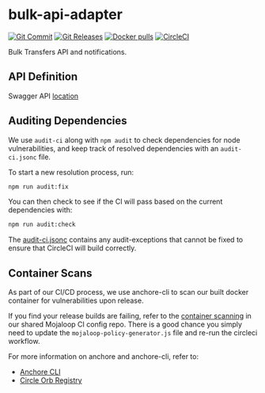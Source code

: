 # bulk-api-adapter
[![Git Commit](https://img.shields.io/github/last-commit/mojaloop/bulk-api-adapter.svg?style=flat)](https://github.com/mojaloop/bulk-api-adapter/commits/main)
[![Git Releases](https://img.shields.io/github/release/mojaloop/bulk-api-adapter.svg?style=flat)](https://github.com/mojaloop/bulk-api-adapter/releases)
[![Docker pulls](https://img.shields.io/docker/pulls/mojaloop/bulk-api-adapter.svg?style=flat)](https://hub.docker.com/r/mojaloop/bulk-api-adapter)
[![CircleCI](https://circleci.com/gh/mojaloop/bulk-api-adapter.svg?style=svg)](https://app.circleci.com/pipelines/github/mojaloop/bulk-api-adapter)

Bulk Transfers API and notifications.

## API Definition

Swagger API [location](./src/interface/swagger.yaml)

## Auditing Dependencies

We use `audit-ci` along with `npm audit` to check dependencies for node vulnerabilities, and keep track of resolved dependencies with an `audit-ci.jsonc` file.

To start a new resolution process, run:

```bash
npm run audit:fix
```

You can then check to see if the CI will pass based on the current dependencies with:

```bash
npm run audit:check
```

The [audit-ci.jsonc](./audit-ci.jsonc) contains any audit-exceptions that cannot be fixed to ensure that CircleCI will build correctly.

## Container Scans

As part of our CI/CD process, we use anchore-cli to scan our built docker container for vulnerabilities upon release.

If you find your release builds are failing, refer to the [container scanning](https://github.com/mojaloop/ci-config#container-scanning) in our shared Mojaloop CI config repo. There is a good chance you simply need to update the `mojaloop-policy-generator.js` file and re-run the circleci workflow.

For more information on anchore and anchore-cli, refer to:
- [Anchore CLI](https://github.com/anchore/anchore-cli)
- [Circle Orb Registry](https://circleci.com/orbs/registry/orb/anchore/anchore-engine)

